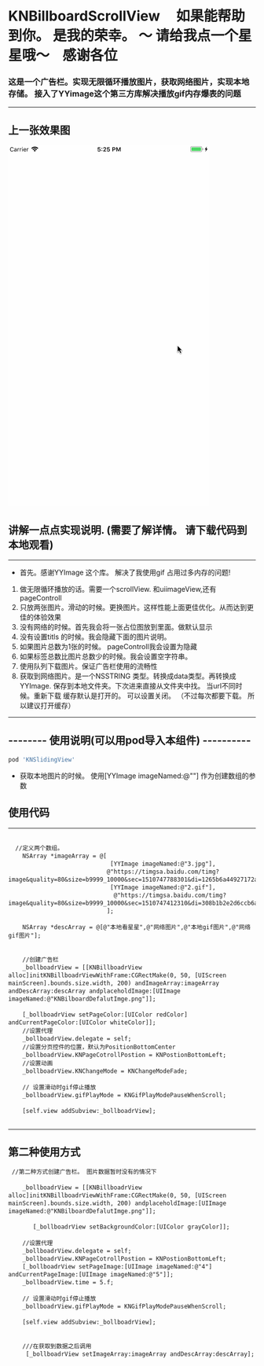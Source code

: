 
# KNBillboardScrollView     如果能帮助到你。 是我的荣幸。 ～ 请给我点一个星星哦～    感谢各位

### 这是一个广告栏。实现无限循环播放图片，获取网络图片，实现本地存储。 接入了YYimage这个第三方库解决播放gif内存爆表的问题  


----
## 上一张效果图

![](https://github.com/krystalName/KNBillboardScrollView/blob/master/billboardView.gif)

## 讲解一点点实现说明. (需要了解详情。 请下载代码到本地观看)
-----
+ 首先。感谢YYImage 这个库。 解决了我使用gif 占用过多内存的问题!
1. 做无限循环播放的话。需要一个scrollView. 和uiimageView,还有pageControll
2. 只放两张图片。滑动的时候。更换图片。这样性能上面更佳优化。从而达到更佳的体验效果
3. 没有网络的时候。首先我会将一张占位图放到里面。做默认显示
4. 没有设置titls 的时候。我会隐藏下面的图片说明。
5. 如果图片总数为1张的时候。 pageControll我会设置为隐藏 
6. 如果标签总数比图片总数少的时候。我会设置空字符串。
7. 使用队列下载图片。保证广告栏使用的流畅性
8. 获取到网络图片。是一个NSSTRING 类型。转换成data类型。再转换成YYImage. 保存到本地文件夹。下次进来直接从文件夹中找。 当url不同时候。重新下载
缓存默认是打开的。 可以设置关闭。 （不过每次都要下载。 所以建议打开缓存）
----

## -------- 使用说明(可以用pod导入本组件) ----------

```ruby
pod 'KNSlidingView'
```

+ 获取本地图片的时候。 使用[YYImage imageNamed:@""] 作为创建数组的参数

## 使用代码
----- 
``` objc

  //定义两个数组。
    NSArray *imageArray = @[
                             [YYImage imageNamed:@"3.jpg"],
                            @"https://timgsa.baidu.com/timg?image&quality=80&size=b9999_10000&sec=1510747788301&di=1265b6a44927172a90f3bebcf088ab02&imgtype=0&src=http%3A%2F%2Fh.hiphotos.baidu.com%2Fimage%2Fpic%2Fitem%2F5243fbf2b2119313373b1edd6f380cd791238d67.jpg",
                             [YYImage imageNamed:@"2.gif"],
                              @"https://timgsa.baidu.com/timg?image&quality=80&size=b9999_10000&sec=1510747412310&di=308b1b2e2d6ccb6a35796275fc185eaf&imgtype=0&src=http%3A%2F%2Fimg.zcool.cn%2Fcommunity%2F01f90e593a4ad4a8012193a3dcf03d.gif"
                            ];
    
    NSArray *descArray = @[@"本地看星星",@"网络图片",@"本地gif图片",@"网络gif图片"];
    
    
    //创建广告栏
    _bollboadrView = [[KNBillboadrView alloc]initKNBillboadrViewWithFrame:CGRectMake(0, 50, [UIScreen mainScreen].bounds.size.width, 200) andImageArray:imageArray andDescArray:descArray andplaceholdImage:[UIImage imageNamed:@"KNBilboardDefalutImge.png"]];
    
    [_bollboadrView setPageColor:[UIColor redColor] andCurrentPageColor:[UIColor whiteColor]];
    //设置代理
    _bollboadrView.delegate = self;
    //设置分页控件的位置，默认为PositionBottomCenter
    _bollboadrView.KNPageCotrollPostion = KNPostionBottomLeft;
    //设置动画
    _bollboadrView.KNChangeMode = KNChangeModeFade;
    
    // 设置滑动时gif停止播放
    _bollboadrView.gifPlayMode = KNGifPlayModePauseWhenScroll;
    
    [self.view addSubview:_bollboadrView];
    
```
-----

## 第二种使用方式

``` objc
 //第二种方式创建广告栏。 图片数据暂时没有的情况下
  
    _bollboadrView = [[KNBillboadrView alloc]initKNBillboadrViewWithFrame:CGRectMake(0, 50, [UIScreen mainScreen].bounds.size.width, 200) andplaceholdImage:[UIImage imageNamed:@"KNBilboardDefalutImge.png"]];
     
       [_bollboadrView setBackgroundColor:[UIColor grayColor]];
    
    //设置代理
    _bollboadrView.delegate = self;
    _bollboadrView.KNPageCotrollPostion = KNPostionBottomLeft;
    [_bollboadrView setPageImage:[UIImage imageNamed:@"4"] andCurrentPageImage:[UIImage imageNamed:@"5"]];
    _bollboadrView.time = 5.f;
    
    // 设置滑动时gif停止播放
    _bollboadrView.gifPlayMode = KNGifPlayModePauseWhenScroll;
    
    [self.view addSubview:_bollboadrView];
    
    
    ///在获取到数据之后调用
     [_bollboadrView setImageArray:imageArray andDescArray:descArray];
     
```

